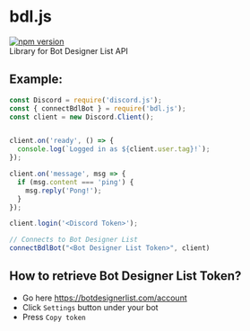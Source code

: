 # bdl.js
[![npm version](https://badge.fury.io/js/bdl.js.svg)](https://badge.fury.io/js/bdl.js) \
Library for Bot Designer List API

## Example:
```js
const Discord = require('discord.js');
const { connectBdlBot } = require('bdl.js');
const client = new Discord.Client();


client.on('ready', () => {
  console.log(`Logged in as ${client.user.tag}!`);
});

client.on('message', msg => {
  if (msg.content === 'ping') {
    msg.reply('Pong!');
  }
});

client.login('<Discord Token>');

// Connects to Bot Designer List
connectBdlBot("<Bot Designer List Token>", client)
```

## How to retrieve Bot Designer List Token?
- Go here https://botdesignerlist.com/account
- Click `Settings` button under your bot
- Press `Copy token`

